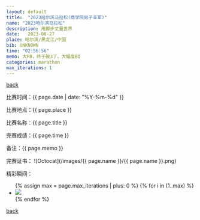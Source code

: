 ```yaml
---
layout: default
title:  "2023哈尔滨马拉松(商学院男子亚军)"
name: "2023哈尔滨马拉松"
description: 用脚步丈量世界
date:   2023-08-27
place: 哈尔滨/黑龙江/中国
bib: UNKNOWN
time: "02:56:56"
memo: 大PB，终于破3了，大幅度BQ
categories: marathon
max_iterations: 1
---
```

[back](/marathon)

比赛时间：{{ page.date | date: "%Y-%m-%d" }}

比赛地点：{{ page.place }}

比赛名称：{{ page.title }}

完赛成绩：{{ page.time }}

备注：{{ page.memo }}

完赛证书：
![Octocat](/images/{{ page.name }}/{{ page.name }}.png)

精彩瞬间：
<ul>
{% assign max = page.max_iterations | plus: 0 %}
{% for i in (1..max) %}
    <li><img src="/images/{{ page.name }}/{{ page.name }}-{{ i }}.jpeg"></li>
{% endfor %}
</ul>

[back](/marathon)
